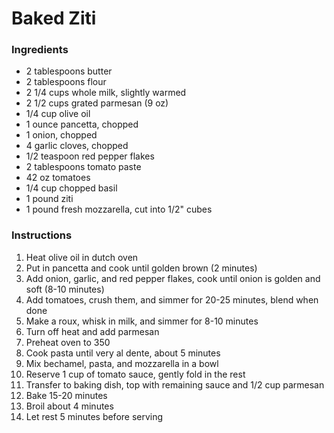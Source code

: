 # Baked Ziti

### Ingredients
* 2 tablespoons butter
* 2 tablespoons flour
* 2 1/4 cups whole milk, slightly warmed
* 2 1/2 cups grated parmesan (9 oz)
* 1/4 cup olive oil
* 1 ounce pancetta, chopped
* 1 onion, chopped
* 4 garlic cloves, chopped
* 1/2 teaspoon red pepper flakes
* 2 tablespoons tomato paste
* 42 oz tomatoes
* 1/4 cup chopped basil
* 1 pound ziti
* 1 pound fresh mozzarella, cut into 1/2" cubes

### Instructions
1. Heat olive oil in dutch oven
2. Put in pancetta and cook until golden brown (2 minutes)
3. Add onion, garlic, and red pepper flakes, cook until onion is golden and soft (8-10 minutes)
4. Add tomatoes, crush them, and simmer for 20-25 minutes, blend when done
5. Make a roux, whisk in milk, and simmer for 8-10 minutes
6. Turn off heat and add parmesan
7. Preheat oven to 350
8. Cook pasta until very al dente, about 5 minutes
9. Mix bechamel, pasta, and mozzarella in a bowl
10. Reserve 1 cup of tomato sauce, gently fold in the rest
11. Transfer to baking dish, top with remaining sauce and 1/2 cup parmesan
12. Bake 15-20 minutes
13. Broil about 4 minutes
14. Let rest 5 minutes before serving
